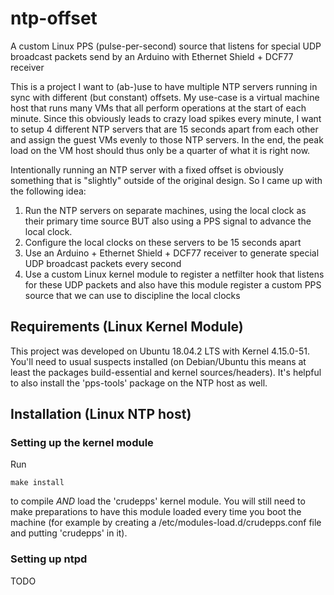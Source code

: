 # ntp-offset
A custom Linux PPS (pulse-per-second) source that listens for special UDP broadcast packets send by an Arduino with Ethernet Shield + DCF77 receiver

This is a project I want to (ab-)use to have multiple NTP servers running in sync with different (but constant) offsets. My use-case is a virtual machine host that runs many VMs that all perform operations at the start of each minute. Since this obviously leads to crazy load spikes every minute, I want to setup 4 different NTP servers that are 15 seconds apart from each other and assign the guest VMs evenly to those NTP servers. In the end, the peak load on the VM host should thus only be a quarter of what it is right now.

Intentionally running an NTP server with a fixed offset is obviously something that is "slightly" outside of the original design. So I came up with the following idea:

1. Run the NTP servers on separate machines, using the local clock as their primary time source BUT also using a PPS signal to advance the local clock.
2. Configure the local clocks on these servers to be 15 seconds apart
3. Use an Arduino + Ethernet Shield + DCF77 receiver to generate special UDP broadcast packets every second
4. Use a custom Linux kernel module to register a netfilter hook that listens for these UDP packets and also have this module register a custom PPS source that we can use to discipline the local clocks

## Requirements (Linux Kernel Module)

This project was developed on Ubuntu 18.04.2 LTS with Kernel 4.15.0-51.
You'll need to usual suspects installed (on Debian/Ubuntu this means at least the packages build-essential and kernel sources/headers). It's helpful to also install the 'pps-tools' package on the NTP host as well.

## Installation (Linux NTP host)

### Setting up the kernel module 

Run 

    make install
    
to compile *AND* load the 'crudepps' kernel module. You will still need to make preparations to have this module loaded every time you boot the machine (for example by creating a /etc/modules-load.d/crudepps.conf file and putting 'crudepps' in it).


### Setting up ntpd

TODO

    
  
